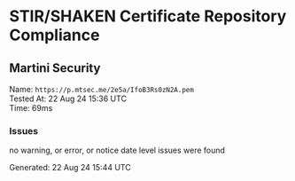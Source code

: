 # STIR/SHAKEN Certificate Repository Compliance

## Martini Security

Name: `https://p.mtsec.me/2e5a/IfoB3Rs0zN2A.pem`\
Tested At: 22 Aug 24 15:36 UTC\
Time: 69ms

### Issues

no warning, or error, or notice date level issues were found

Generated: 22 Aug 24 15:44 UTC